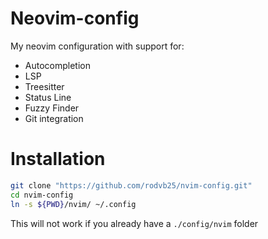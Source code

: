 # Neovim-config

My neovim configuration with support for:

* Autocompletion
* LSP
* Treesitter
* Status Line
* Fuzzy Finder
* Git integration

# Installation

```bash
git clone "https://github.com/rodvb25/nvim-config.git"
cd nvim-config
ln -s ${PWD}/nvim/ ~/.config
```
This will not work if you already have a `./config/nvim` folder
